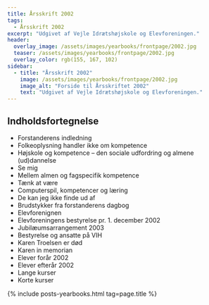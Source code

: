 ```yaml
---
title: Årsskrift 2002
tags:
  - Årsskrift 2002
excerpt: "Udgivet af Vejle Idrætshøjskole og Elevforeningen."
header:
  overlay_image: /assets/images/yearbooks/frontpage/2002.jpg
  teaser: /assets/images/yearbooks/frontpage/2002.jpg
  overlay_color: rgb(155, 167, 102)
sidebar:
  - title: "Årsskrift 2002"
    image: /assets/images/yearbooks/frontpage/2002.jpg
    image_alt: "Forside til Årsskriftet 2002"
    text: "Udgivet af Vejle Idrætshøjskole og Elevforeningen."
---
```


## Indholdsfortegnelse

- Forstanderens indledning
- Folkeoplysning handler ikke om kompetence
- Højskole og kompetence – den sociale udfordring og almene (ud)dannelse
- Se mig
- Mellem almen og fagspecifik kompetence
- Tænk at være
- Computerspil, kompetencer og læring
- De kan jeg ikke finde ud af
- Brudstykker fra forstanderens dagbog
- Elevforenignen
- Elevforeningens bestyrelse pr. 1. december 2002
- Jubilæumsarrangement 2003
- Bestyrelse og ansatte på VIH
- Karen Troelsen er død
- Karen in memorian
- Elever forår 2002
- Elever efterår 2002
- Lange kurser
- Korte kurser

{% include posts-yearbooks.html tag=page.title %}
